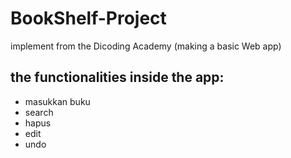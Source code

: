 # BookShelf-Project
implement from the Dicoding Academy (making a basic Web app)

## the functionalities inside the app:
+ masukkan buku
+ search
+ hapus
+ edit
+ undo
